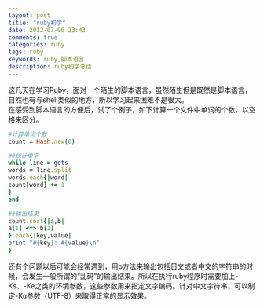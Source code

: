 ```yaml
---
layout: post
title: "ruby初学"
date: 2012-07-06 23:43
comments: true
categories: ruby
tags: ruby
keywords: ruby,脚本语言
description: ruby初学总结
---
```

这几天在学习Ruby，面对一个陌生的脚本语言，虽然陌生但是既然是脚本语言，自然也有与shell类似的地方，所以学习起来困难不是很大。   
在感受到脚本语言的方便后，试了个例子，如下计算一个文件中单词的个数，以空格来区分。   
``` ruby 统计单词个数ruby脚本word.rb
#计算单词个数
count = Hash.new(0)

##统计单字
while line = gets
words = line.split
words.each{|word|
count[word] += 1
}
end

##输出结果
count.sort{|a,b|
a[1] <=> b[1]
}.each{|key,value|
print "#{key}: #{value}\n"
}
```
<!--more-->
还有个问题以后可能会经常遇到，用p方法来输出包括日文或者中文的字符串的时候，会发生一般所谓的“乱码”的输出结果。所以在执行ruby程序时需要加上-Ks、-Ke之类的环境参数，这些参数用来指定文字编码。针对中文字符串，可以制定-Ku参数（UTF-8）来取得正常的显示效果。